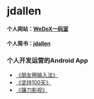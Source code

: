 # jdallen
#### 个人网站：[WeDoX一码室](http://120.78.120.117/WeDoX/)
#### 个人简书：[jdallen](https://www.jianshu.com/u/24ca40166757)

### 个人开发运营的Android App
- [《朋友圈输入法》](https://www.coolapk.com/apk/com.onedream.oneinputime)
- [《坚持100天》](https://www.coolapk.com/apk/com.onedream.plan)
- [《镰刀影视》](http://120.78.120.117/WeDoX/download_app.html)

